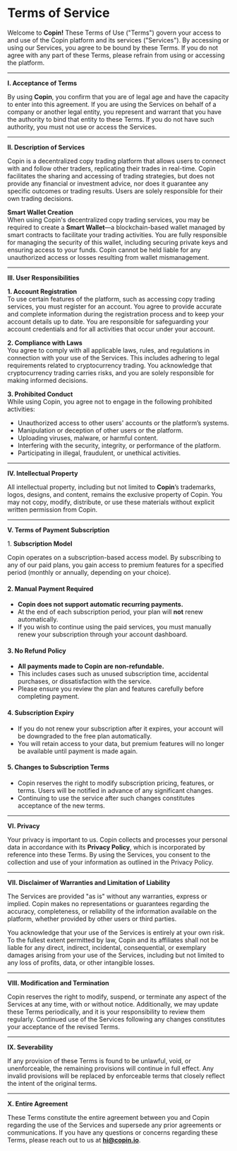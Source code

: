 # Terms of Service

Welcome to **Copin!** These Terms of Use ("Terms") govern your access to and use of the Copin platform and its services ("Services"). By accessing or using our Services, you agree to be bound by these Terms. If you do not agree with any part of these Terms, please refrain from using or accessing the platform.

***

**I. Acceptance of Terms**

By using **Copin**, you confirm that you are of legal age and have the capacity to enter into this agreement. If you are using the Services on behalf of a company or another legal entity, you represent and warrant that you have the authority to bind that entity to these Terms. If you do not have such authority, you must not use or access the Services.

***

**II. Description of Services**

Copin is a decentralized copy trading platform that allows users to connect with and follow other traders, replicating their trades in real-time. Copin facilitates the sharing and accessing of trading strategies, but does not provide any financial or investment advice, nor does it guarantee any specific outcomes or trading results. Users are solely responsible for their own trading decisions.

**Smart Wallet Creation**\
When using Copin's decentralized copy trading services, you may be required to create a **Smart Wallet**—a blockchain-based wallet managed by smart contracts to facilitate your trading activities. You are fully responsible for managing the security of this wallet, including securing private keys and ensuring access to your funds. Copin cannot be held liable for any unauthorized access or losses resulting from wallet mismanagement.

***

**III. User Responsibilities**

**1. Account Registration**\
To use certain features of the platform, such as accessing copy trading services, you must register for an account. You agree to provide accurate and complete information during the registration process and to keep your account details up to date. You are responsible for safeguarding your account credentials and for all activities that occur under your account.

**2. Compliance with Laws**\
You agree to comply with all applicable laws, rules, and regulations in connection with your use of the Services. This includes adhering to legal requirements related to cryptocurrency trading. You acknowledge that cryptocurrency trading carries risks, and you are solely responsible for making informed decisions.

**3. Prohibited Conduct**\
While using Copin, you agree not to engage in the following prohibited activities:

* Unauthorized access to other users' accounts or the platform’s systems.
* Manipulation or deception of other users or the platform.
* Uploading viruses, malware, or harmful content.
* Interfering with the security, integrity, or performance of the platform.
* Participating in illegal, fraudulent, or unethical activities.

***

**IV. Intellectual Property**

All intellectual property, including but not limited to **Copin**’s trademarks, logos, designs, and content, remains the exclusive property of Copin. You may not copy, modify, distribute, or use these materials without explicit written permission from Copin.

***

**V. Terms of Payment Subscription**

1\. **Subscription Model**

Copin operates on a subscription-based access model. By subscribing to any of our paid plans, you gain access to premium features for a specified period (monthly or annually, depending on your choice).

#### 2. **Manual Payment Required**

* **Copin does not support automatic recurring payments.**
* At the end of each subscription period, your plan will **not** renew automatically.
* If you wish to continue using the paid services, you must manually renew your subscription through your account dashboard.

#### 3. **No Refund Policy**

* **All payments made to Copin are non-refundable.**
* This includes cases such as unused subscription time, accidental purchases, or dissatisfaction with the service.
* Please ensure you review the plan and features carefully before completing payment.

#### 4. **Subscription Expiry**

* If you do not renew your subscription after it expires, your account will be downgraded to the free plan automatically.
* You will retain access to your data, but premium features will no longer be available until payment is made again.

#### 5. **Changes to Subscription Terms**

* Copin reserves the right to modify subscription pricing, features, or terms. Users will be notified in advance of any significant changes.
* Continuing to use the service after such changes constitutes acceptance of the new terms.

***

**VI. Privacy**

Your privacy is important to us. Copin collects and processes your personal data in accordance with its **Privacy Policy**, which is incorporated by reference into these Terms. By using the Services, you consent to the collection and use of your information as outlined in the Privacy Policy.

***

**VII. Disclaimer of Warranties and Limitation of Liability**

The Services are provided "as is" without any warranties, express or implied. Copin makes no representations or guarantees regarding the accuracy, completeness, or reliability of the information available on the platform, whether provided by other users or third parties.

You acknowledge that your use of the Services is entirely at your own risk. To the fullest extent permitted by law, Copin and its affiliates shall not be liable for any direct, indirect, incidental, consequential, or exemplary damages arising from your use of the Services, including but not limited to any loss of profits, data, or other intangible losses.

***

**VIII. Modification and Termination**

Copin reserves the right to modify, suspend, or terminate any aspect of the Services at any time, with or without notice. Additionally, we may update these Terms periodically, and it is your responsibility to review them regularly. Continued use of the Services following any changes constitutes your acceptance of the revised Terms.

***

**IX. Severability**

If any provision of these Terms is found to be unlawful, void, or unenforceable, the remaining provisions will continue in full effect. Any invalid provisions will be replaced by enforceable terms that closely reflect the intent of the original terms.

***

**X. Entire Agreement**

These Terms constitute the entire agreement between you and Copin regarding the use of the Services and supersede any prior agreements or communications. If you have any questions or concerns regarding these Terms, please reach out to us at **hi@copin.io**.
